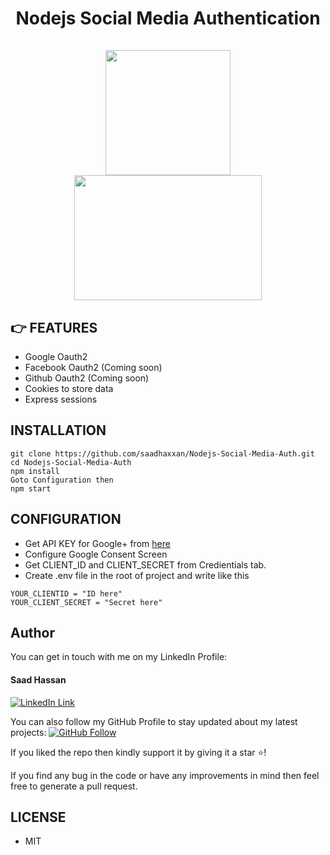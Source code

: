 <div align="center">
	<h1>Nodejs Social Media Authentication<br><br>
	<img src="http://expresswriters.com/wp-content/uploads/2015/09/google-new-logo-450x450.jpg" height="200px" width="200px">
	<img src="https://cdn.afterdawn.fi/v3/news/600x400/github-logo.jpg"  height="200px" width="300px">
	</h1>
</div>

## 👉 FEATURES

- Google Oauth2 
- Facebook Oauth2 (Coming soon)
- Github Oauth2 (Coming soon)
- Cookies to store data
- Express sessions

##  INSTALLATION

```
git clone https://github.com/saadhaxxan/Nodejs-Social-Media-Auth.git
cd Nodejs-Social-Media-Auth
npm install
Goto Configuration then
npm start
```

## CONFIGURATION

- Get API KEY for Google+ from [here](https://console.cloud.google.com/apis/)
- Configure Google Consent Screen
- Get CLIENT_ID and CLIENT_SECRET from Credientials tab.
- Create .env file in the root of project and write like this

```
YOUR_CLIENTID = "ID here"
YOUR_CLIENT_SECRET = "Secret here"
```

## Author
You can get in touch with me on my LinkedIn Profile:

#### Saad Hassan
[![LinkedIn Link](https://img.shields.io/badge/Connect-saadhaxxan-blue.svg?logo=linkedin&longCache=true&style=social&label=Connect
)](https://www.linkedin.com/in/saadhaxxan)

You can also follow my GitHub Profile to stay updated about my latest projects: [![GitHub Follow](https://img.shields.io/badge/Connect-saadhaxxan-blue.svg?logo=Github&longCache=true&style=social&label=Follow)](https://github.com/saadhaxxan)

If you liked the repo then kindly support it by giving it a star ⭐!

If you find any bug in the code or have any improvements in mind then feel free to generate a pull request.

## LICENSE
- MIT
